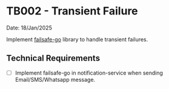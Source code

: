 # TB002 - Transient Failure

Date: 18/Jan/2025

Implement [failsafe-go](https://failsafe-go.dev/) library to handle transient failures.

## Technical Requirements

- [ ] Implement failsafe-go in notification-service when sending Email/SMS/Whatsapp message.
